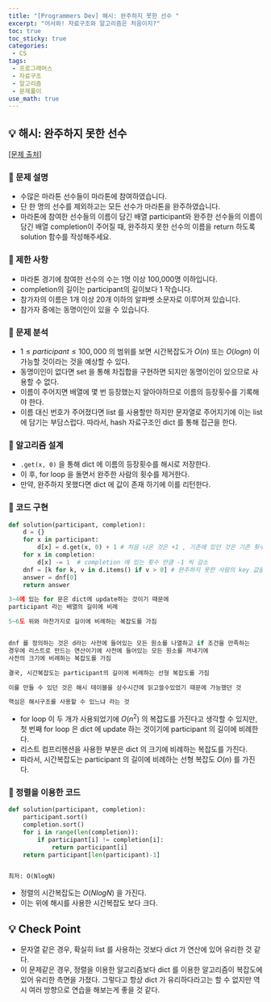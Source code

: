 ```yaml
---
title: "[Programmers Dev] 해시: 완주하지 못한 선수 "
excerpt: "어서와! 자료구조와 알고리즘은 처음이지?"
toc: true
toc_sticky: true
categories:
 - CS
tags:
 - 프로그래머스
 - 자료구조
 - 알고리즘
 - 문제풀이
use_math: true
---
```


## &#128161; 해시: 완주하지 못한 선수

[[문제 출처]]()

### &#128204; 문제 설명

- 수많은 마라톤 선수들이 마라톤에 참여하였습니다. 
- 단 한 명의 선수를 제외하고는 모든 선수가 마라톤을 완주하였습니다. 
- 마라톤에 참여한 선수들의 이름이 담긴 배열 participant와 완주한 선수들의 이름이 담긴 배열 completion이 주어질 때, 완주하지 못한 선수의 이름을 return 하도록 solution 함수를 작성해주세요. 

### &#128204; 제한 사항

- 마라톤 경기에 참여한 선수의 수는 1명 이상 100,000명 이하입니다. 
- completion의 길이는 participant의 길이보다 1 작습니다. 
- 참가자의 이름은 1개 이상 20개 이하의 알파벳 소문자로 이루어져 있습니다. 
- 참가자 중에는 동명이인이 있을 수 있습니다.

### &#128204; 문제 분석

- $1 \leq participant \leq 100,000$ 의 범위를 보면 시간복잡도가 $O(n)$ 또는 $O(logn)$ 이 가능할 것이라는 것을 예상할 수 있다.
- 동명이인이 없다면 set 을 통해 차집합을 구현하면 되지만 동명이인이 있으므로 사용할 수 없다.
- 이름이 주어지면 배열에 몇 번 등장했는지 알아야하므로 이름의 등장횟수를 기록해야 한다.
- 이름 대신 번호가 주어졌다면 list 를 사용할만 하지만 문자열로 주어지기에 이는 list 에 담기는 부담스럽다. 따라서, hash 자료구조인 dict 를 통해 접근을 한다.

### &#128204; 알고리즘 설계

- <code>.get(x, 0)</code> 을 통해 dict 에 이름의 등장횟수를 해시로 저장한다.
- 이 후, for loop 을 돌면서 완주한 사람의 횟수를 제거한다.
- 만약, 완주하지 못했다면 dict 에 값이 존재 하기에 이를 리턴한다.



### &#128204; 코드 구현

```python
def solution(participant, completion):
	d = {}
	for x in participant:
		d[x] = d.get(x, 0) + 1 # 처음 나온 것은 +1 , 기존에 있던 것은 기존 횟수 + 1
	for x in completion:
		d[x] -= 1  # completion 에 있는 횟수 만큼 -1 씩 감소
	dnf = [k for k, v in d.items() if v > 0] # 완주하지 못한 사람의 key 값을 담음
	answer = dnf[0] 
	return answer

3~4에 있는 for 문은 dict에 update하는 것이기 때문에 
participant 라는 배열의 길이에 비례

5~6도 위와 마찬가지로 길이에 비례하는 복잡도를 가짐


dnf 를 정의하는 것은 d라는 사전에 들어있는 모든 원소를 나열하고 if 조건을 만족하는
경우에 리스트로 만드는 연산이기에 사전에 들어있는 모든 원소를 꺼내기에
사전의 크기에 비례하는 복잡도를 가짐

결국, 시간복잡도는 participant의 길이에 비례하는 선형 복잡도를 가짐

이를 만들 수 있던 것은 해시 테이블을 상수시간에 읽고쓸수있었기 때문에 가능했던 것

핵심은 해시구조를 사용할 수 있느냐 라는 것
```

- for loop 이 두 개가 사용되었기에 $O(n^2)$ 의 복잡도를 가진다고 생각할 수 있지만, 첫 번째 for loop 은 dict 에 update 하는 것이기에 participant 의 길이에 비례한다.
- 리스트 컴프리헨션을 사용한 부분은 dict 의 크기에 비례하는 복잡도를 가진다.
- 따라서, 시간복잡도는 participant 의 길이에 비례하는 선형 복잡도 $O(n)$ 를 가진다.



### &#128204; 정렬을 이용한 코드

```python
def solution(participant, completion):
	participant.sort()
	completion.sort()
	for i in range(len(completion)):
		if participant[i] != completion[i]:
			return participant[i]
	return participant[len(participant)-1]


최저: O(NlogN) 

```

- 정렬의 시간복잡도는 $O(NlogN)$ 을 가진다.
- 이는 위에 해시를 사용한 시간복잡도 보다 크다.

## &#128161; Check Point

- 문자열 같은 경우, 확실히 list 를 사용하는 것보다 dict 가 연산에 있어 유리한 것 같다.
- 이 문제같은 경우, 정렬을 이용한 알고리즘보다 dict 를 이용한 알고리즘이 복잡도에 있어 유리한 측면을 가졌다. 그렇다고 항상 dict 가 유리하다라고는 할 수 없지만 역시 여러 방향으로 연습을 해보는게 좋을 것 같다.